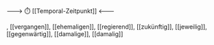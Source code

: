 ---> ⏱️ [[Temporal-Zeitpunkt]] <---

, [[vergangen]], [[ehemaligen]], [[regierend]], [[zukünftig]], [[jeweilig]], [[gegenwärtig]], [[damalige]], [[damalig]]